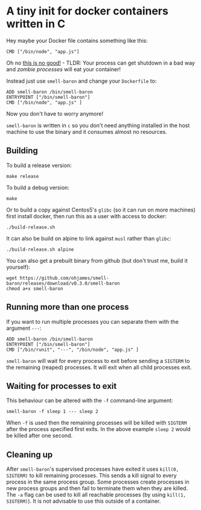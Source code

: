 # A tiny init for docker containers written in C

Hey maybe your Docker file contains something like this:

```
CMD ["/bin/node", "app.js"]
```

Oh no [this is no good!](https://blog.phusion.nl/2015/01/20/docker-and-the-pid-1-zombie-reaping-problem/) - TLDR: Your process can get shutdown in a bad way and *zombie processes* will eat your container!

Instead just use `smell-baron` and change your `Dockerfile` to:

```
ADD smell-baron /bin/smell-baron
ENTRYPOINT ["/bin/smell-baron"]
CMD ["/bin/node", "app.js" ]
```

Now you don't have to worry anymore!

`smell-baron` is written in `c` so you don't need anything installed in the host machine to use the binary and it consumes almost no resources.

## Building

To build a release version:
```
make release
```

To build a debug version:
```
make
```

Or to build a copy against Centos5's `glibc` (so it can run on more machines) first install docker, then run this as a user with access to docker:
```
./build-release.sh
```

It can also be build on alpine to link against `musl` rather than `glibc`:
```
./build-release.sh alpine
```

You can also get a prebuilt binary from github (but don't trust me, build it yourself):

```
wget https://github.com/ohjames/smell-baron/releases/download/v0.3.0/smell-baron
chmod a+x smell-baron
```

## Running more than one process

If you want to run multiple processes you can separate them with the argument `---`:
```
ADD smell-baron /bin/smell-baron
ENTRYPOINT ["/bin/smell-baron"]
CMD ["/bin/runit", "---", "/bin/node", "app.js" ]
```

`smell-baron` will wait for every process to exit before sending a `SIGTERM` to the remaining (reaped) processes. It will exit when all child processes exit.

## Waiting for processes to exit

This behaviour can be altered with the `-f` command-line argument:

```
smell-baron -f sleep 1 --- sleep 2
```

When `-f` is used then the remaining processes will be killed with `SIGTERM` after the process specified first exits. In the above example `sleep 2` would be killed after one second.

## Cleaning up

After `smell-baron`'s supervised processes have exited it uses `kill(0, SIGTERM)` to kill remaining processes. This sends a kill signal to every process in the same process group. Some processes create processes in new process groups and then fail to terminate them when they are killed. The `-a` flag can be used to kill all reachable processes (by using `kill(1, SIGTERM)`). It is not advisable to use this outside of a container.
